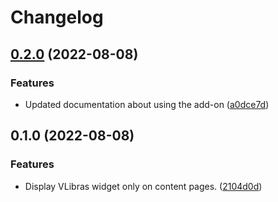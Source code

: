 # Changelog

## [0.2.0](https://github.com/plonegovbr/volto-vlibras/compare/0.1.0...0.2.0) (2022-08-08)


### Features

* Updated documentation about using the add-on ([a0dce7d](https://github.com/plonegovbr/volto-vlibras/commit/a0dce7db16085b550c372b25dfd50b29fb78fc4a))

## 0.1.0 (2022-08-08)


### Features

* Display VLibras widget only on content pages. ([2104d0d](https://github.com/plonegovbr/volto-vlibras/commit/2104d0df770da1eec942105693e11e39a6350d9f))